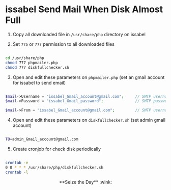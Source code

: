 # issabel Send Mail When Disk Almost Full

1. Copy all downloaded file in `/usr/share/php` directory on issabel

2. Set `775` or `777` permission to all downloaded files
``` bash script

cd /usr/share/php
chmod 777 phpmailer.php
chmod 777 diskfullchecker.sh

```
3. Open and edit these parameters on `phpmailer.php` (set an gmail account for issabel to send email)
```php

$mail->Username = "issabel_Gmail_account@gmail.com";     // SMTP username
$mail->Password = "issabel_Gmail_password";              // SMTP password

$mail->From = "issabel_Gmail_account@gmail.com";         // SMTP username

```

4. Open and edit these parameters on `diskfullchecker.sh` (set admin gmail account)
```bash script

TO=admin_Gmail_account@gmail.com

```
5. Create cronjob for check disk periodically
``` bash script

crontab -e
0 0 * * * /usr/share/php/diskfullchecker.sh
crontab -l

```

<p align=center> **Seize the Day** :wink: </p> 
